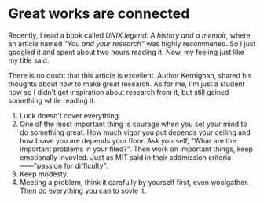 # Great works are connected



Recently, I read a book called _UNIX legend: A history and a memoir_, where an article named _"You and your research"_ was highly recommened. So I just googled it and spent about two hours reading it. Now, my feeling just like my title said.

There is no doubt that this article is excellent. Author Kernighan, shared his thoughts about how to make great research. As for me, I'm just a student now so I didn't get inspiration about research from it, but still gained something while reading it.

1. Luck doesn't cover everything.&#x20;
2. One of the most important thing is courage when you set your mind to do something great. How much vigor you put depends your ceiling and how brave you are depends your floor. Ask yourself, "Whar are the important problems in your filed?". Then work on important things, keep emotionally invovled. Just as MIT said in their addmission criteria——"passion for difficulty".&#x20;
3. Keep modesty.&#x20;
4. Meeting a problem, think it carefully by yourself first, even woolgather. Then do everything you can to sovle it.
